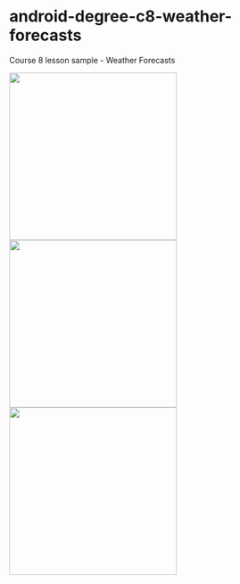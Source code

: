 # android-degree-c8-weather-forecasts
Course 8 lesson sample - Weather Forecasts

<img src="https://raw.githubusercontent.com/barmej/android-degree-c8-weather-forecasts/master/screenshots/Screenshot_1556087479.png" width="300"> <img src="https://raw.githubusercontent.com/barmej/android-degree-c8-weather-forecasts/master/screenshots/Screenshot_1556087483.png" width="300"> <img src="https://raw.githubusercontent.com/barmej/android-degree-c8-weather-forecasts/master/screenshots/Screenshot_1556087493.png" width="300">



